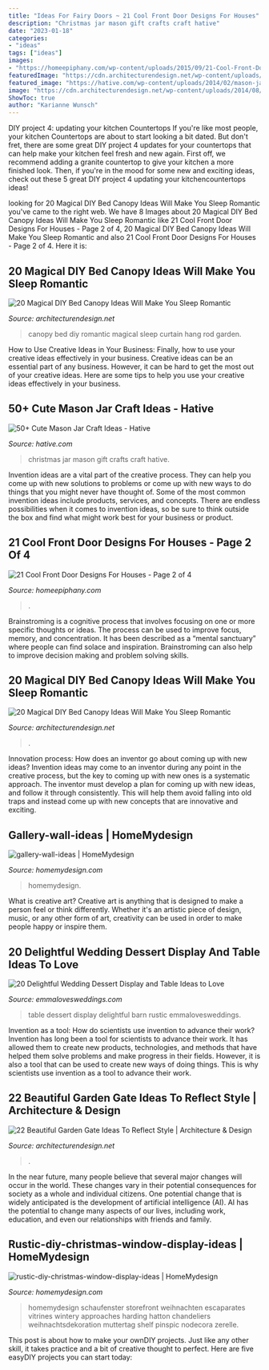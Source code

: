 ```yaml
---
title: "Ideas For Fairy Doors ~ 21 Cool Front Door Designs For Houses"
description: "Christmas jar mason gift crafts craft hative"
date: "2023-01-18"
categories:
- "ideas"
tags: ["ideas"]
images:
- "https://homeepiphany.com/wp-content/uploads/2015/09/21-Cool-Front-Door-Designs-For-Houses-7.jpg"
featuredImage: "https://cdn.architecturendesign.net/wp-content/uploads/2015/07/AD-DIY-Bed-Canopy-11.jpg"
featured_image: "https://hative.com/wp-content/uploads/2014/02/mason-jar-crafts/christmas-food-gift-13.jpg"
image: "https://cdn.architecturendesign.net/wp-content/uploads/2014/08/garden-gate-4.jpg"
ShowToc: true
author: "Karianne Wunsch"
---
```



DIY project 4: updating your kitchen Countertops
If you're like most people, your kitchen Countertops are about to start looking a bit dated. But don't fret, there are some great DIY project 4 updates for your countertops that can help make your kitchen feel fresh and new again. First off, we recommend adding a granite countertop to give your kitchen a more finished look. Then, if you're in the mood for some new and exciting ideas, check out these 5 great DIY project 4 updating your kitchencountertops ideas!

	

		
looking for 20 Magical DIY Bed Canopy Ideas Will Make You Sleep Romantic you've came to the right web. We have 8 Images about 20 Magical DIY Bed Canopy Ideas Will Make You Sleep Romantic like 21 Cool Front Door Designs For Houses - Page 2 of 4, 20 Magical DIY Bed Canopy Ideas Will Make You Sleep Romantic and also 21 Cool Front Door Designs For Houses - Page 2 of 4. Here it is:
		
    
## 20 Magical DIY Bed Canopy Ideas Will Make You Sleep Romantic

<img loading=lazy src="http://cdn.architecturendesign.net/wp-content/uploads/2015/07/AD-DIY-Bed-Canopy-7.jpg" onerror="this.onerror=null;this.src='https://tse2.mm.bing.net/th?id=OIP.LZTqIm2eGwprtgqTZqKl4QHaLH&amp;pid=15.1';" alt="20 Magical DIY Bed Canopy Ideas Will Make You Sleep Romantic">

_Source: architecturendesign.net_

>canopy bed diy romantic magical sleep curtain hang rod garden. 

	

How to Use Creative Ideas in Your Business: Finally, how to use your creative ideas effectively in your business.
Creative ideas can be an essential part of any business. However, it can be hard to get the most out of your creative ideas. Here are some tips to help you use your creative ideas effectively in your business.

    
## 50+ Cute Mason Jar Craft Ideas - Hative

<img loading=lazy src="https://hative.com/wp-content/uploads/2014/02/mason-jar-crafts/christmas-food-gift-13.jpg" onerror="this.onerror=null;this.src='https://tse1.mm.bing.net/th?id=OIP.IOWvQxpGKOKAEkRgncZulQHaHa&amp;pid=15.1';" alt="50+ Cute Mason Jar Craft Ideas - Hative">

_Source: hative.com_

>christmas jar mason gift crafts craft hative. 

	

Invention ideas are a vital part of the creative process. They can help you come up with new solutions to problems or come up with new ways to do things that you might never have thought of. Some of the most common invention ideas include products, services, and concepts. There are endless possibilities when it comes to invention ideas, so be sure to think outside the box and find what might work best for your business or product.

    
## 21 Cool Front Door Designs For Houses - Page 2 Of 4

<img loading=lazy src="https://homeepiphany.com/wp-content/uploads/2015/09/21-Cool-Front-Door-Designs-For-Houses-7.jpg" onerror="this.onerror=null;this.src='https://tse2.mm.bing.net/th?id=OIP.1GqgxwT1iu1zli4Wh89adQHaKd&amp;pid=15.1';" alt="21 Cool Front Door Designs For Houses - Page 2 of 4">

_Source: homeepiphany.com_

>. 

	

Brainstroming is a cognitive process that involves focusing on one or more specific thoughts or ideas. The process can be used to improve focus, memory, and concentration. It has been described as a “mental sanctuary” where people can find solace and inspiration. Brainstroming can also help to improve decision making and problem solving skills.

    
## 20 Magical DIY Bed Canopy Ideas Will Make You Sleep Romantic

<img loading=lazy src="https://cdn.architecturendesign.net/wp-content/uploads/2015/07/AD-DIY-Bed-Canopy-11.jpg" onerror="this.onerror=null;this.src='https://tse3.mm.bing.net/th?id=OIP.FZB2nXjLbgdkWaOOh5AVIAHaLG&amp;pid=15.1';" alt="20 Magical DIY Bed Canopy Ideas Will Make You Sleep Romantic">

_Source: architecturendesign.net_

>. 

	

Innovation process: How does an inventor go about coming up with new ideas?
Invention ideas may come to an inventor during any point in the creative process, but the key to coming up with new ones is a systematic approach. The inventor must develop a plan for coming up with new ideas, and follow it through consistently. This will help them avoid falling into old traps and instead come up with new concepts that are innovative and exciting.

    
## Gallery-wall-ideas | HomeMydesign

<img loading=lazy src="https://homemydesign.com/wp-content/uploads/2014/02/gallery-wall-ideas.jpg" onerror="this.onerror=null;this.src='https://tse4.mm.bing.net/th?id=OIP.FPCqJx4xX9yQXvwrJOba2QHaJ4&amp;pid=15.1';" alt="gallery-wall-ideas | HomeMydesign">

_Source: homemydesign.com_

>homemydesign. 

	

What is creative art?
Creative art is anything that is designed to make a person feel or think differently. Whether it's an artistic piece of design, music, or any other form of art, creativity can be used in order to make people happy or inspire them.

    
## 20 Delightful Wedding Dessert Display And Table Ideas To Love

<img loading=lazy src="http://emmalovesweddings.com/wp-content/uploads/2018/07/rustic-barn-wedding-dessert-table-ideas.jpg" onerror="this.onerror=null;this.src='https://tse1.mm.bing.net/th?id=OIP.CF4nSWappmtPqopRmpxPbQHaLH&amp;pid=15.1';" alt="20 Delightful Wedding Dessert Display and Table Ideas to Love">

_Source: emmalovesweddings.com_

>table dessert display delightful barn rustic emmalovesweddings. 

	

Invention as a tool: How do scientists use invention to advance their work?
Invention has long been a tool for scientists to advance their work. It has allowed them to create new products, technologies, and methods that have helped them solve problems and make progress in their fields. However, it is also a tool that can be used to create new ways of doing things. This is why scientists use invention as a tool to advance their work.

    
## 22 Beautiful Garden Gate Ideas To Reflect Style | Architecture &amp; Design

<img loading=lazy src="https://cdn.architecturendesign.net/wp-content/uploads/2014/08/garden-gate-4.jpg" onerror="this.onerror=null;this.src='https://tse1.mm.bing.net/th?id=OIP.v8dIWN7tgf6sMQfllyHVpAHaKw&amp;pid=15.1';" alt="22 Beautiful Garden Gate Ideas To Reflect Style | Architecture &amp; Design">

_Source: architecturendesign.net_

>. 

	

In the near future, many people believe that several major changes will occur in the world. These changes vary in their potential consequences for society as a whole and individual citizens. One potential change that is widely anticipated is the development of artificial intelligence (AI). AI has the potential to change many aspects of our lives, including work, education, and even our relationships with friends and family.

    
## Rustic-diy-christmas-window-display-ideas | HomeMydesign

<img loading=lazy src="https://homemydesign.com/wp-content/uploads/2019/12/rustic-diy-christmas-window-display-ideas.jpg" onerror="this.onerror=null;this.src='https://tse3.mm.bing.net/th?id=OIP.B2GyvO4a4bzXXqe_WqE0rgHaJ4&amp;pid=15.1';" alt="rustic-diy-christmas-window-display-ideas | HomeMydesign">

_Source: homemydesign.com_

>homemydesign schaufenster storefront weihnachten escaparates vitrines wintery approaches harding hatton chandeliers weihnachtsdekoration muttertag shelf pinspic nodecora zerelle. 

	

This post is about how to make your ownDIY projects. Just like any other skill, it takes practice and a bit of creative thought to perfect. Here are five easyDIY projects you can start today: 

